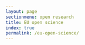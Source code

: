 ```yaml
---
layout: page
sectionmenu: open research
title: EU open science
index: true
permalink: /eu-open-science/
---
```

